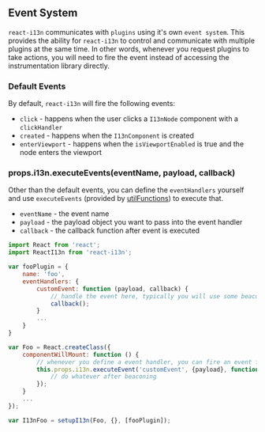 ## Event System

`react-i13n` communicates with `plugins` using it's own `event system`. This provides the ability for `react-i13n` to control and communicate with multiple plugins at the same time. In other words, whenever you request plugins to take actions, you will need to fire the event instead of accessing the instrumentation library directly.

### Default Events

By default, `react-i13n` will fire the following events:

- `click` - happens when the user clicks a `I13nNode` component with a `clickHandler`
- `created` - happens when the `I13nComponent` is created
- `enterViewport` - happens when the `isViewportEnabled` is true and the node enters the viewport

### props.i13n.executeEvents(eventName, payload, callback)

Other than the default events, you can define the `eventHandlers` yourself and use `executeEvents` (provided by [utilFunctions](../guides/utilFunctions.md)) to execute that.

- `eventName` - the event name
- `payload` - the payload object you want to pass into the event handler
- `callback` - the callback function after event is executed

```js
import React from 'react';
import ReactI13n from 'react-i13n';

var fooPlugin = {
    name: 'foo',
    eventHandlers: {
        customEvent: function (payload, callback) {
            // handle the event here, typically you will use some beacon function to fire the beacon
            callback();
        }
        ...
    }
}

var Foo = React.createClass({
    componentWillMount: function () {
        // whenever you define a event handler, you can fire an event for that.
        this.props.i13n.executeEvent('customEvent', {payload}, function beaconCallback () {
            // do whatever after beaconing
        });
    }
    ...
});

var I13nFoo = setupI13n(Foo, {}, [fooPlugin]);

```

